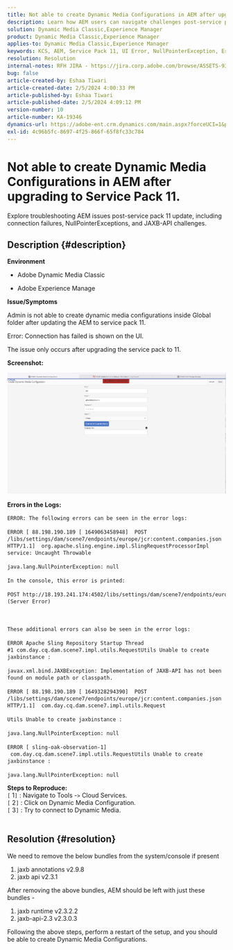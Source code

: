 ```yaml
---
title: Not able to create Dynamic Media Configurations in AEM after upgrading to Service Pack 11.
description: Learn how AEM users can navigate challenges post-service pack 11 update.
solution: Dynamic Media Classic,Experience Manager
product: Dynamic Media Classic,Experience Manager
applies-to: Dynamic Media Classic,Experience Manager
keywords: KCS, AEM, Service Pack 11, UI Error, NullPointerException, Error Logs, JAXBException, Module Path, Cloud Services, Bundles, POST request
resolution: Resolution
internal-notes: RFH JIRA - https://jira.corp.adobe.com/browse/ASSETS-9332
bug: false
article-created-by: Eshaa Tiwari
article-created-date: 2/5/2024 4:00:33 PM
article-published-by: Eshaa Tiwari
article-published-date: 2/5/2024 4:09:12 PM
version-number: 10
article-number: KA-19346
dynamics-url: https://adobe-ent.crm.dynamics.com/main.aspx?forceUCI=1&pagetype=entityrecord&etn=knowledgearticle&id=c531d2ae-3fc4-ee11-9079-6045bd006268
exl-id: 4c96b5fc-8697-4f25-866f-65f8fc33c784
---
```

# Not able to create Dynamic Media Configurations in AEM after upgrading to Service Pack 11.


Explore troubleshooting AEM issues post-service pack 11 update, including connection failures, NullPointerExceptions, and JAXB-API challenges.

## Description {#description}


<b>Environment</b>

- Adobe Dynamic Media Classic

- Adobe Experience Manage

<b>Issue/Symptoms</b>

Admin is not able to create dynamic media configurations inside Global folder after updating the AEM to service pack 11.

Error: Connection has failed is shown on the UI.

The issue only occurs after upgrading the service pack to 11.

<b>Screenshot:</b>

![](assets/___c631d2ae-3fc4-ee11-9079-6045bd006268___.png)

<b>Errors in the Logs:</b>




```
ERROR: The following errors can be seen in the error logs:

ERROR [ 88.198.190.189 [ 1649063458948]  POST /libs/settings/dam/scene7/endpoints/europe/jcr:content.companies.json HTTP/1.1]  org.apache.sling.engine.impl.SlingRequestProcessorImpl service: Uncaught Throwable

java.lang.NullPointerException: null

In the console, this error is printed:

POST http://18.193.241.174:4502/libs/settings/dam/scene7/endpoints/europe/jcr:content.companies.json 500 (Server Error)



These additional errors can also be seen in the error logs:

ERROR Apache Sling Repository Startup Thread #1 com.day.cq.dam.scene7.impl.utils.RequestUtils Unable to create jaxbinstance :

javax.xml.bind.JAXBException: Implementation of JAXB-API has not been found on module path or classpath.

ERROR [ 88.198.190.189 [ 1649328294390]  POST /libs/settings/dam/scene7/endpoints/europe/jcr:content.companies.json HTTP/1.1]  com.day.cq.dam.scene7.impl.utils.Request

Utils Unable to create jaxbinstance :

java.lang.NullPointerException: null

ERROR [ sling-oak-observation-1]  com.day.cq.dam.scene7.impl.utils.RequestUtils Unable to create jaxbinstance :

java.lang.NullPointerException: null
```


<b>Steps to Reproduce:</b>
<br>`[` 1`]` : Navigate to Tools -`>`  Cloud Services.
<br>`[` 2`]` : Click on Dynamic Media Configuration.
<br>`[` 3`]` : Try to connect to Dynamic Media.  
<br> <br>



## Resolution {#resolution}


We need to remove the below bundles from the system/console if present

1. jaxb annotations v2.9.8
2. jaxb api v2.3.1


After removing the above bundles, AEM should be left with just these bundles -

1. jaxb runtime v2.3.2.2
2. jaxb-api-2.3 v2.3.0.3


Following the above steps, perform a restart of the setup, and you should be able to create Dynamic Media Configurations.
